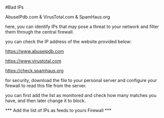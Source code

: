 #Bad IPs

AbuseIPdb.com & VirusTotal.com & SpamHaus.org

here, you can identify IPs that may pose a threat to your network and filter them through the central firewall.


you can check the IP address of the website provided below:

https://www.abuseipdb.com

https://www.virustotal.com

https://check.spamhaus.org



for security, download the file to your personal server and configure your firewall to read this file from the server.

you can first add the list as monitored and check how many matches you have, and then later change it to block.

*** Add the list of IPs as feeds to yours Firewall *** 
